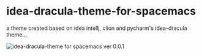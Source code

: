 # idea-dracula-theme-for-spacemacs
a theme created based on idea intellj, clion and pycharm's idea-dracula theme...

![idea-dracula-theme for spacemacs ver 0.0.1](https://github.com/tonyfloatersu/idea-dracula-theme-for-spacemacs/blob/master/idea-dracula%20theme%20ver%20001.png)
